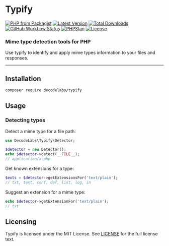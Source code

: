 # Typify

[![PHP from Packagist](https://img.shields.io/packagist/php-v/decodelabs/typify?style=flat)](https://packagist.org/packages/decodelabs/typify)
[![Latest Version](https://img.shields.io/packagist/v/decodelabs/typify.svg?style=flat)](https://packagist.org/packages/decodelabs/typify)
[![Total Downloads](https://img.shields.io/packagist/dt/decodelabs/typify.svg?style=flat)](https://packagist.org/packages/decodelabs/typify)
[![GitHub Workflow Status](https://img.shields.io/github/actions/workflow/status/decodelabs/typify/integrate.yml?branch=develop)](https://github.com/decodelabs/typify/actions/workflows/integrate.yml)
[![PHPStan](https://img.shields.io/badge/PHPStan-enabled-44CC11.svg?longCache=true&style=flat)](https://github.com/phpstan/phpstan)
[![License](https://img.shields.io/packagist/l/decodelabs/typify?style=flat)](https://packagist.org/packages/decodelabs/typify)

### Mime type detection tools for PHP

Use typify to identify and apply mime types information to your files and responses.

---


## Installation

```bash
composer require decodelabs/typify
```

## Usage

### Detecting types

Detect a mime type for a file path:

```php
use DecodeLabs\Typify\Detector;

$detector = new Detector();
echo $detector->detect(__FILE__);
// application/x-php
```

Get known extensions for a type:

```php
$exts = $detector->getExtensionsFor('text/plain');
// txt, text, conf, def, list, log, in
```

Suggest an extension for a mime type:

```php
echo $detector->getExtensionFor('text/plain');
// txt
```

## Licensing
Typify is licensed under the MIT License. See [LICENSE](./LICENSE) for the full license text.
